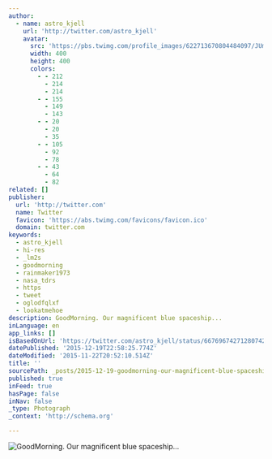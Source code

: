 ```yaml
---
author:
  - name: astro_kjell
    url: 'http://twitter.com/astro_kjell'
    avatar:
      src: 'https://pbs.twimg.com/profile_images/622713670804484097/JUmkwXHP_400x400.jpg'
      width: 400
      height: 400
      colors:
        - - 212
          - 214
          - 214
        - - 155
          - 149
          - 143
        - - 20
          - 20
          - 35
        - - 105
          - 92
          - 78
        - - 43
          - 64
          - 82
related: []
publisher:
  url: 'http://twitter.com'
  name: Twitter
  favicon: 'https://abs.twimg.com/favicons/favicon.ico'
  domain: twitter.com
keywords:
  - astro_kjell
  - hi-res
  - _lm2s
  - goodmorning
  - rainmaker1973
  - nasa_tdrs
  - https
  - tweet
  - oglodfqlxf
  - lookatmehoe
description: GoodMorning. Our magnificent blue spaceship...
inLanguage: en
app_links: []
isBasedOnUrl: 'https://twitter.com/astro_kjell/status/667696742712807424'
datePublished: '2015-12-19T22:58:25.774Z'
dateModified: '2015-11-22T20:52:10.514Z'
title: ''
sourcePath: _posts/2015-12-19-goodmorning-our-magnificent-blue-spaceship.md
published: true
inFeed: true
hasPage: false
inNav: false
_type: Photograph
_context: 'http://schema.org'

---
```

![GoodMorning&period; Our magnificent blue spaceship&period;&period;&period;](https://pbs.twimg.com/media/CUQipDVUcAAj2t_.jpg:large)